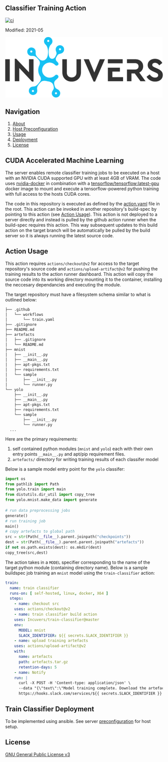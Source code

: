 ## Classifier Training Action
[![ci](https://github.com/Incuvers/train-classifier/actions/workflows/ci.yaml/badge.svg)](https://github.com/Incuvers/train-classifier/actions/workflows/ci.yaml)

Modified: 2021-05

![img](/docs/img/Incuvers-black.png)

## Navigation
 1. [About](#cuda-accelerated-machine-learning)
 2. [Host Preconfiguration](/docs/README.md)
 3. [Usage](#action-usage)
 4. [Deployment](#train-classifier-deployment)
 5. [License](#license)

## CUDA Accelerated Machine Learning
The server enables remote classifier training jobs to be executed on a host with an NVIDIA CUDA supported GPU with at least 4GB of VRAM. The code uses [nvidia-docker](https://github.com/NVIDIA/nvidia-docker) in combination with a [tensorflow/tensorflow:latest-gpu](https://hub.docker.com/layers/tensorflow/tensorflow/latest-gpu/images/sha256-0cb24474909c8ef0a3772c64a0fd1cf4e5ff2b806d39fd36abf716d6ea7eefb3?context=explore) docker image to mount and execute a tensorflow-powered python training with full access to the hosts CUDA cores.

The code in this repository is executed as defined by the [action.yaml](action.yaml) file in the root. This action can be invoked in another repository's build-spec by pointing to this action (see [Action Usage](#action-usage)). This action is not deployed to a server directly and instead is pulled by the github action runner when the build-spec requires this action. This way subsequent updates to this build action on the target branch will be automatically be pulled by the build server so it is always running the latest source code.

## Action Usage
This action requires `actions/checkout@v2` for access to the target repository's source code and `actions/upload-artifact@v2` for pushing the training results to the action runner dashboard. This action will copy the source code into its working directory mounting it to the container, installing the neccesary dependancies and executing the module.

The target repository must have a filesystem schema similar to what is outlined below:
```
├── .github
│   └── workflows
│       └── train.yaml
├── .gitignore
├── README.md
├── artefacts
│   ├── .gitignore
│   └── README.md
├── mnist
│   ├── __init__.py
│   ├── __main__.py
│   ├── apt-pkgs.txt
│   ├── requirements.txt
│   └── sample
│       ├── __init__.py
│       └── runner.py
└── yolo
    ├── __init__.py
    ├── __main__.py
    ├── apt-pkgs.txt
    ├── requirements.txt
    └── sample
        ├── __init__.py
        └── runner.py
  ...
```
Here are the primary requirements:
1. self contained python modules (`mnist` and `yolo`) each with their own entry points `__main__.py` and apt/pip requirement files.
2. `artefacts/` directory for writing training results of each classifer model

Below is a sample model entry point for the `yolo` classifer:
```py
import os
from pathlib import Path
from yolo.train import main
from distutils.dir_util import copy_tree
from yolo.mnist.make_data import generate

# run data preprocessing jobs
generate()
# run training job
main()
# copy artefacts to global path 
src = str(Path(__file__).parent.joinpath("checkpoints"))
dest = str(Path(__file__).parent.parent.joinpath("artefacts"))
if not os.path.exists(dest): os.mkdir(dest)
copy_tree(src,dest)
```

The action takes in a `MODEL` specifier corresponding to the name of the target python module (containing directory name). Below is a sample buildspec job training an `mnist` model using the `train-classifier` action:
```yaml
train:
  name: train classifier
  runs-on: [ self-hosted, linux, docker, X64 ]
  steps:
    - name: checkout src
    uses: actions/checkout@v2
    - name: train classifier build action 
    uses: Incuvers/train-classifier@master
    env:
      MODEL: mnist
      SLACK_IDENTIFIER: ${{ secrets.SLACK_IDENTIFIER }}
    - name: upload training artefacts
    uses: actions/upload-artifact@v2
    with:
      name: artefacts
      path: artefacts.tar.gz
      retention-days: 5
    - name: Notify
    run: |
      curl -X POST -H 'Content-type: application/json' \
      --data "{\"text\":\"Model training complete. Download the artefacts here: https://github.com/Incuvers/handwriting-recognition/actions/runs/$GITHUB_RUN_ID\"}"\
      https://hooks.slack.com/services/${{ secrets.SLACK_IDENTIFIER }}
```

## Train Classifier Deployment
To be implemented using ansible. See server [preconfiguration](docs/README.md) for host setup.

## License
[GNU General Public License v3](LICENSE)